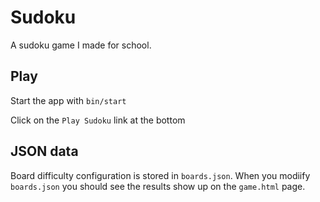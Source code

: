 # Sudoku

A sudoku game I made for school.

## Play

Start the app with `bin/start`

Click on the `Play Sudoku` link at the bottom

## JSON data

Board difficulty configuration is stored in `boards.json`.
When you modiify `boards.json` you should see the results show up on the `game.html` page.

